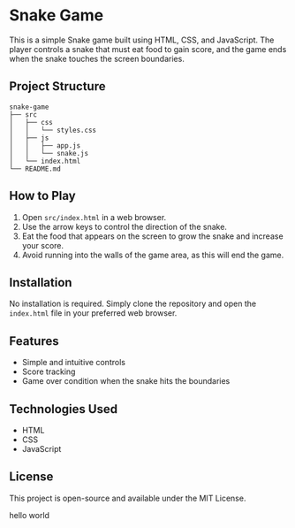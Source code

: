 # Snake Game

This is a simple Snake game built using HTML, CSS, and JavaScript. The player controls a snake that must eat food to gain score, and the game ends when the snake touches the screen boundaries.

## Project Structure

```
snake-game
├── src
│   ├── css
│   │   └── styles.css
│   ├── js
│   │   ├── app.js
│   │   └── snake.js
│   └── index.html
└── README.md
```

## How to Play

1. Open `src/index.html` in a web browser.
2. Use the arrow keys to control the direction of the snake.
3. Eat the food that appears on the screen to grow the snake and increase your score.
4. Avoid running into the walls of the game area, as this will end the game.

## Installation

No installation is required. Simply clone the repository and open the `index.html` file in your preferred web browser.

## Features

- Simple and intuitive controls
- Score tracking
- Game over condition when the snake hits the boundaries

## Technologies Used

- HTML
- CSS
- JavaScript

## License

This project is open-source and available under the MIT License.

hello world
